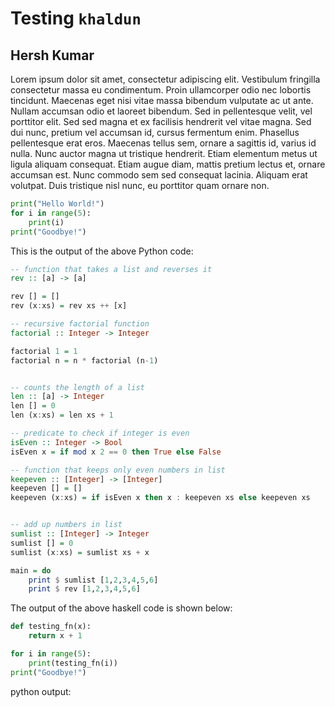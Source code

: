# Testing `khaldun`
## Hersh Kumar

Lorem ipsum dolor sit amet, consectetur adipiscing elit. Vestibulum fringilla consectetur massa eu condimentum. Proin ullamcorper odio nec lobortis tincidunt. Maecenas eget nisi vitae massa bibendum vulputate ac ut ante. Nullam accumsan odio et laoreet bibendum. Sed in pellentesque velit, vel porttitor elit. Sed sed magna et ex facilisis hendrerit vel vitae magna. Sed dui nunc, pretium vel accumsan id, cursus fermentum enim. Phasellus pellentesque erat eros. Maecenas tellus sem, ornare a sagittis id, varius id nulla. Nunc auctor magna ut tristique hendrerit. Etiam elementum metus ut ligula aliquam consequat. Etiam augue diam, mattis pretium lectus et, ornare accumsan est. Nunc commodo sem sed consequat lacinia. Aliquam erat volutpat. Duis tristique nisl nunc, eu porttitor quam ornare non.

<!---khaldun type="input" name="python test" language="python"--->
```python
print("Hello World!")
for i in range(5):
	print(i)
print("Goodbye!")
```

This is the output of the above Python code:
<!--- khaldun type="output" name="python test" --->	


<!---khaldun type="input" name="haskell test" language="haskell"--->
```haskell
-- function that takes a list and reverses it 
rev :: [a] -> [a]

rev [] = []
rev (x:xs) = rev xs ++ [x]

-- recursive factorial function
factorial :: Integer -> Integer

factorial 1 = 1
factorial n = n * factorial (n-1)


-- counts the length of a list 
len :: [a] -> Integer
len [] = 0
len (x:xs) = len xs + 1

-- predicate to check if integer is even 
isEven :: Integer -> Bool
isEven x = if mod x 2 == 0 then True else False

-- function that keeps only even numbers in list
keepeven :: [Integer] -> [Integer]
keepeven [] = []
keepeven (x:xs) = if isEven x then x : keepeven xs else keepeven xs


-- add up numbers in list 
sumlist :: [Integer] -> Integer
sumlist [] = 0
sumlist (x:xs) = sumlist xs + x

main = do 
    print $ sumlist [1,2,3,4,5,6]
    print $ rev [1,2,3,4,5,6]
```
The output of the above haskell code is shown below:
<!--- khaldun type="output" name="haskell test" --->



<!---khaldun type="input" name="pythonfn" language="python" --->
```python
def testing_fn(x):
	return x + 1

for i in range(5):
	print(testing_fn(i))
print("Goodbye!")
```
python output:
<!---khaldun type="output" name="pythonfn" --->


